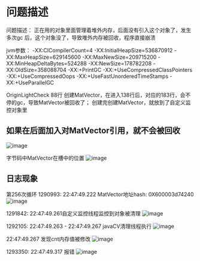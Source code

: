 # 问题描述

问题描述：
正在用的对象里面管理着堆外内存，后面没有引入这个对象了，发生多次gc 后，这个对象没了，导致堆外内存被回收，程序直接崩溃

jvm参数：
-XX:CICompilerCount=4 -XX:InitialHeapSize=536870912 -XX:MaxHeapSize=629145600 -XX:MaxNewSize=209715200 -XX:MinHeapDeltaBytes=524288 -XX:NewSize=178782208 -XX:OldSize=358088704 -XX:+PrintGC -XX:+UseCompressedClassPointers -XX:+UseCompressedOops -XX:+UseFastUnorderedTimeStamps -XX:+UseParallelGC 


OriginLightCheck 88行 创建MatVector，在进入138行后，对应的183行，会不停的gc，导致MatVector被回收了；
创建完创建MatVector，就放到了自定义监控对象里

## 如果在后面加入对MatVector引用，就不会被回收
![image](https://github.com/iversionpeng/test/assets/44367180/6f835634-b791-4ca7-a58d-c6eb3dea3dcd)

字节码中MatVector在槽中的位置
![image](https://github.com/iversionpeng/test/assets/44367180/dc767562-2ac4-4daa-9273-029f06cb289e)

## 日志现象
第256次循环
1290993: 22:47:49.222  MatVector地址hash:  0X600003d74240
![image](https://github.com/iversionpeng/test/assets/44367180/75f94976-46cf-4b55-ad9e-7b13b04aa168)


1291842: 22:47:49.261自定义监控线程监控到对象被清理
![image](https://github.com/iversionpeng/test/assets/44367180/012dfd0e-10ab-44d8-99d8-080fc689875b)


1292105: 22:47:49.263 - 22:47:49.267 javaCV清理线程执行 
![image](https://github.com/iversionpeng/test/assets/44367180/ed47dd9a-1144-417e-8120-9924e8ee8063)



22:47:49.267 发现cnt内存值被修改
![image](https://github.com/iversionpeng/test/assets/44367180/a8ed8fbd-f120-4d26-8b11-cdbd7cb15b26)



1293350: 22:47:49.317 报错
![image](https://github.com/iversionpeng/test/assets/44367180/65a1f6e9-0569-41bf-9ba2-ba7c45548c5d)






